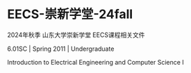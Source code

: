 # EECS-崇新学堂-24fall
2024年秋季 山东大学崇新学堂 EECS课程相关文件

6.01SC | Spring 2011 | Undergraduate

Introduction to Electrical Engineering and Computer Science I
